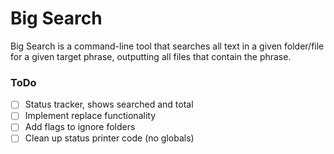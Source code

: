 # Big Search

Big Search is a command-line tool that searches all text in a given folder/file for a given target phrase, outputting all files that contain the phrase.

### ToDo
* [ ] Status tracker, shows searched and total
* [ ] Implement replace functionality
* [ ] Add flags to ignore folders
* [ ] Clean up status printer code (no globals)